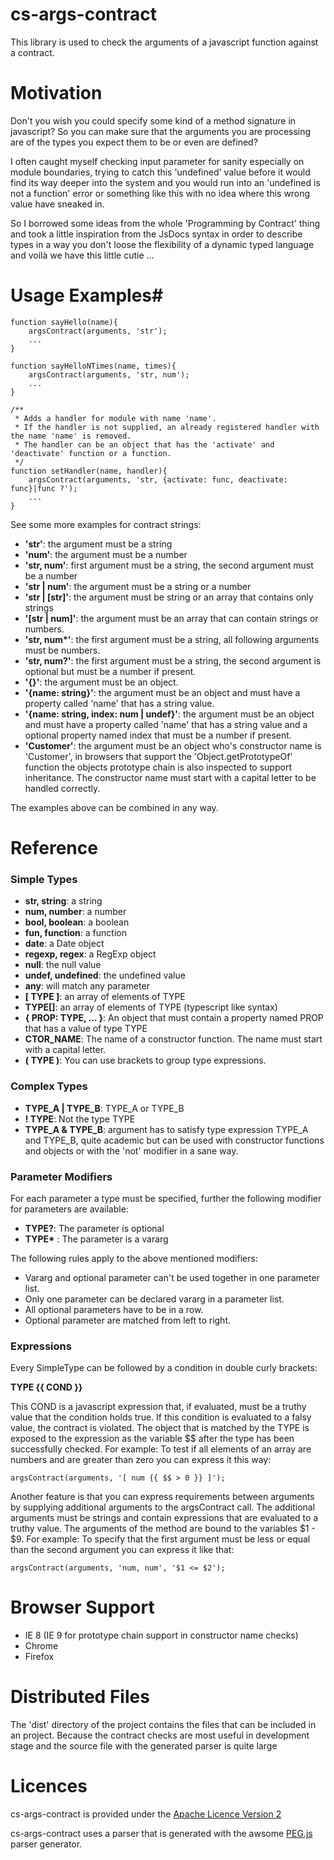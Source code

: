 cs-args-contract
================

This library is used to check the arguments of a javascript function against a contract.

# Motivation #

Don't you wish you could specify some kind of a method signature in javascript? So you can make sure that the arguments
you are processing are of the types you expect them to be or even are defined?

I often caught myself checking input parameter for sanity especially on module boundaries, trying to catch this 'undefined'
value before it would find its way deeper into the system and you would run into an 'undefined is not a function' error
or something like this with no idea where this wrong value have sneaked in.

So I borrowed some ideas from the whole 'Programming by Contract' thing and took a little inspiration from the JsDocs
syntax in order to describe types in a way you don't loose the flexibility of a dynamic typed language and voilà we
have this little cutie ...

# Usage Examples#
    function sayHello(name){
        argsContract(arguments, 'str');
        ...
    }

    function sayHelloNTimes(name, times){
        argsContract(arguments, 'str, num');
        ...
    }

    /**
     * Adds a handler for module with name 'name'.
     * If the handler is not supplied, an already registered handler with the name 'name' is removed.
     * The handler can be an object that has the 'activate' and 'deactivate' function or a function.
     */
    function setHandler(name, handler){
        argsContract(arguments, 'str, {activate: func, deactivate: func}|func ?');
        ...
    }

See some more examples for contract strings:

+ __'str'__: the argument must be a string
+ __'num'__: the argument must be a number
+ __'str, num'__: first argument must be a string, the second argument must be a number
+ __'str | num'__: the argument must be a string or a number
+ __'str | \[str\]'__: the argument must be string or an array that contains only strings
+ __'\[str | num\]'__: the argument must be an array that can contain strings or numbers.
+ __'str, num*'__: the first argument must be a string, all following arguments must be numbers.
+ __'str, num?'__: the first argument must be a string, the second argument is optional but must be a number if present.
+ __'{}'__: the argument must be an object.
+ __'{name: string}'__: the argument must be an object and must have a property called 'name' that has a string value.
+ __'{name: string, index: num | undef}'__: the argument must be an object and must have a property called 'name' that
 has a string value and a optional property named index that must be a number if present.
+ __'Customer'__: the argument must be an object who's constructor name is 'Customer', in browsers that support the 'Object.getPrototypeOf' function the objects prototype chain is also inspected to support inheritance. The constructor name must start with a capital letter to be handled correctly. 

The examples above can be combined in any way.

# Reference #
### Simple Types ###

+ __str, string__: a string
+ __num, number__: a number
+ __bool, boolean__: a boolean
+ __fun, function__: a function
+ __date__: a Date object
+ __regexp, regex__: a RegExp object
+ __null__: the null value
+ __undef, undefined__: the undefined value
+ __any__: will match any parameter
+ __\[ TYPE \]__: an array of elements of TYPE
+ __TYPE\[\]__: an array of elements of TYPE (typescript like syntax)
+ __{ PROP: TYPE, ... }__: An object that must contain a property named PROP that has a value of type TYPE
+ **CTOR_NAME**: The name of a constructor function. The name must start with a capital letter.
+ __( TYPE )__: You can use brackets to group type expressions.

### Complex Types ###

+ **TYPE\_A | TYPE\_B**: TYPE\_A or TYPE\_B
+ **! TYPE**: Not the type TYPE
+ **TYPE\_A & TYPE\_B**: argument has to satisfy type expression TYPE\_A and TYPE\_B,
quite academic but can be used with constructor functions and objects or with the 'not' modifier in a sane way.

### Parameter Modifiers ###
For each parameter a type must be specified, further the following modifier for parameters are available:

+ **TYPE?**: The parameter is optional
+ __TYPE*__ : The parameter is a vararg

The following rules apply to the above mentioned modifiers:

+ Vararg and optional parameter can't be used together in one parameter list.
+ Only one parameter can be declared vararg in a parameter list.
+ All optional parameters have to be in a row.
+ Optional parameter are matched from left to right.

### Expressions ###
Every SimpleType can be followed by a condition in double curly brackets:

**TYPE {{ COND }}**

This COND is a javascript expression that, if evaluated, must be a truthy value that the condition holds true.
If this condition is evaluated to a falsy value, the contract is violated.
The object that is matched by the TYPE is exposed to the expression as the variable $$
after the type has been successfully checked.
For example: To test if all elements of an array are numbers and are greater than zero you can express it this way:

    argsContract(arguments, '[ num {{ $$ > 0 }} ]');

Another feature is that you can express requirements between arguments by supplying additional arguments to the
argsContract call. The additional arguments must be strings and contain expressions that are evaluated to a truthy value.
The arguments of the method are bound to the variables $1 - $9.
For example: To specify that the first argument must be less or equal than the second argument you can express it like that:

    argsContract(arguments, 'num, num', '$1 <= $2');

# Browser Support #
* IE 8 (IE 9 for prototype chain support in constructor name checks)
* Chrome
* Firefox

# Distributed Files #
The 'dist' directory of the project contains the files that can be included in an project.
Because the contract checks are most useful in development stage and the source file with the generated parser is quite large

# Licences #
cs-args-contract is provided under the [Apache Licence Version 2](https://github.com/okrammer/cs-args-contract/blob/master/LICENSE.txt)

cs-args-contract uses a parser that is generated with the awsome [PEG.js](http://pegjs.majda.cz/) parser generator.
